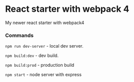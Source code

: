 # React starter with webpack 4

My newer react starter with webpack4

### Commands

`npm run dev-server` - local dev server.

`npm build:dev` - dev build.

`npm build:prod` - production build

`npm start` - node server with express
